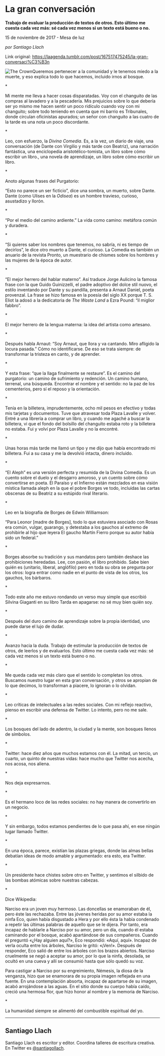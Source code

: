 # La gran conversación

**Trabajo de evaluar la producción de textos de otros. Esto último me cuesta cada vez más: sé cada vez menos si un texto está bueno o no.**

15 de noviembre de 2017 - Mesa de luz

_por Santiago Llach_

Link original: https://laagenda.tumblr.com/post/167517475245/la-gran-conversaci%C3%B3n

![The Crown](https://64.media.tumblr.com/03e0235c7fb978014351ec247880fe9f/tumblr_inline_pk0gxhq79N1t6q87u_500.jpg)Queremos pertenecer a la comunidad y le tenemos miedo a la muerte, y eso explica todo lo que hacemos, incluido irnos al bosque.


\*

Mi mente me lleva a hacer cosas disparatadas. Voy con el changuito de las compras al lavadero y a la pescadería. Mis prejuicios sobre lo que debería ser yo mismo me hacen sentir un poco ridículo cuando voy con mi changuito; sobre todo teniendo en cuenta que mi barrio es Tribunales, donde circulan oficinistas apurados; un señor con changuito a las cuatro de la tarde es una nota un poco discordante.


\*

Leo, con esfuerzo, la *Divina Comedia*. Es, a la vez, un diario de viaje, una conversación (de Dante con Virgilio y más tarde con Beatriz), una narración fantástica, una enciclopedia aristotélico-tomista, un libro sobre cómo escribir un libro., una novela de aprendizaje, un libro sobre cómo escribir un libro.


\*

Anoto algunas frases del Purgatorio:


“Esto no parece un ser ficticio”, dice una sombra, un muerto, sobre Dante. Dante (como Ulises en la *Odisea*) es un hombre travieso, curioso, asustadizo y llorón. 


\*

“Por el medio del camino ardiente.” La vida como camino: metáfora común y duradera.


\*

“Si quieres saber los nombres que tenemos, no sabría, ni es tiempo de decirlos”, le dice otro muerto a Dante, el curioso. La Comedia es también un anuario de la revista Pronto, un muestrario de chismes sobre los hombres y las mujeres de la época de autor.


\*

“El mejor herrero del hablar materno”. Así traduce Jorge Aulicino la famosa frase con la que Guido Guinizzelli, el padre adoptivo del dolce stil nuovo, el estilo inventando por Dante y su pandilla, presenta a Arnaut Daniel, poeta provenzal. La frase se hizo famosa en la poesía del siglo XX porque T. S. Eliot la adosó a la dedicatoria de *The Waste Land* a Ezra Pound: “il miglior fabbro”. 


\*

El mejor herrero de la lengua materna: la idea del artista como artesano.


\*

Después habla Arnaut: “Soy Arnaut, que llora y va cantando. Miro afligido la locura pasada.” Cómo no identificarse. De eso se trata siempre: de transformar la tristeza en canto, y de aprender.


\*

Y esta frase: “que la llaga finalmente se restaure”. Es el camino del purgatorio: un camino de sufrimiento y redención. Un camino humano, terrenal, una búsqueda. Encontrar el nombre y el sentido: no la paz de los cementerios, pero sí el reposo y la orientación.


\*

Tenía en la billetera, imprudentemente, ocho mil pesos en efectivo y todas mis tarjetas y documentos. Tuve que atravesar toda Plaza Lavalle y volver. Entré a una librería a comprar un libro, y cuando me agaché a buscar la billetera, vi que el fondo del bolsillo del changuito estaba roto y la billetera no estaba. Fui y volví por Plaza Lavalle y no la encontré.


\*

Unas horas más tarde me llamó un tipo y me dijo que había encontrado mi billetera. Fui a su casa y me la devolvió intacta, dinero incluido.


\*

“El Aleph” es una versión perfecta y resumida de la Divina Comedia. Es un cuento sobre el duelo y el desgarro amoroso, y un cuento sobre cómo convertirse en poeta. El Paraíso y el Infierno están mezclados en esa visión mística llamada aleph en la que el pobre Borges ve todo, incluidas las cartas obscenas de su Beatriz a su estúpido rival literario.


\*

Leo en la biografía de Borges de Edwin Williamson:


“Para Leonor [madre de Borges], todo lo que estuviera asociado con Rosas era común, vulgar, guarango, y detestaba a los gauchos al extremo de prohibirle al hijo que leyera El gaucho Martín Fierro porque su autor había sido un federal.”


\*

Borges absorbe su tradición y sus mandatos pero también deshace las prohibiciones heredadas. Lee, con pasión, el libro prohibido. Sabe bien quién es (unitario, liberal, anglófilo) pero en toda su obra se pregunta por los otros: logra entrar como nadie en el punto de vista de los otros, los gauchos, los bárbaros.


\*

Todo este año me estuvo rondando un verso muy simple que escribió Silvina Giaganti en su libro Tarda en apagarse: no sé muy bien quién soy.


\*

Después del duro camino de aprendizaje sobre la propia identidad, uno puede darse el lujo de dudar.


\*

Avanzo hacia la duda. Trabajo de estimular la producción de textos de otros, de leerlos y de evaluarlos. Esto último me cuesta cada vez más: sé cada vez menos si un texto está bueno o no.


\*

Me queda cada vez más claro que el sentido lo completan los otros. Buscamos nuestro lugar en esta gran conversación, y otros se apropian de lo que decimos, lo transforman a piacere, lo ignoran o lo olvidan.


\*

Leo críticas de intelectuales a las redes sociales. Con mi reflejo reactivo, pienso en escribir una defensa de Twitter. Lo intento, pero no me sale.


\*

Los bosques del lado de adentro, la ciudad y la mente, son bosques llenos de símbolos.


\*

Twitter: hace diez años que muchos estamos con él. La mitad, un tercio, un cuarto, un quinto de nuestras vidas: hace mucho que Twitter nos acecha, nos acosa, nos aliena.


\*

Nos deja expresarnos.


\*

Es el hermano loco de las redes sociales: no hay manera de convertirlo en un negocio.


\*

Y sin embargo, todos estamos pendientes de lo que pasa ahí, en ese ningún lugar llamado Twitter.


\*

En una época, parece, existían las plazas griegas, donde las almas bellas debatían ideas de modo amable y argumentado: era esto, era Twitter.


\*

Un presidente hace chistes sobre otro en Twitter, y sentimos el silbido de las bombas atómicas sobre nuestras cabezas.


\*

Dice Wikipedia:

Narciso era un joven muy hermoso. Las doncellas se enamoraban de él, pero éste las rechazaba. Entre las jóvenes heridas por su amor estaba la ninfa Eco, quien había disgustado a Hera y por ello ésta la había condenado a repetir las últimas palabras de aquello que se le dijera. Por tanto, era incapaz de hablarle a Narciso por su amor, pero un día, cuando él estaba caminando por el bosque, acabó apartándose de sus compañeros. Cuando él preguntó «¿Hay alguien aquí?», Eco respondió: «Aquí, aquí». Incapaz de verla oculta entre los árboles, Narciso le gritó: «¡Ven!». Después de responder, Eco salió de entre los árboles con los brazos abiertos. Narciso cruelmente se negó a aceptar su amor, por lo que la ninfa, desolada, se ocultó en una cueva y allí se consumió hasta que sólo quedó su voz.


Para castigar a Narciso por su engreimiento, Némesis, la diosa de la venganza, hizo que se enamorara de su propia imagen reflejada en una fuente. En una contemplación absorta, incapaz de apartarse de su imagen, acabó arrojándose a las aguas. En el sitio donde su cuerpo había caído, creció una hermosa flor, que hizo honor al nombre y la memoria de Narciso.


\*

La humanidad siempre se alimentó del combustible espiritual del yo.




---

 Santiago Llach
---------------

 Santiago Llach es escritor y editor. Coordina talleres de escritura creativa. En Twitter es [@santiagollach](https://twitter.com/santiagollach). 


